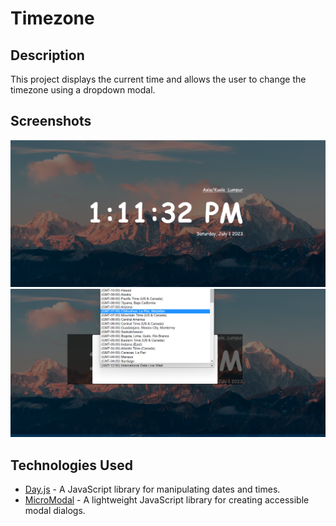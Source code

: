# Timezone

## Description
This project displays the current time and allows the user to change the timezone using a dropdown modal.

## Screenshots
![Display Screenshot](img/display.png)
![Modal Screenshot](img/modal_display.png)

## Technologies Used
- [Day.js](https://day.js.org/) - A JavaScript library for manipulating dates and times.
- [MicroModal](https://micromodal.now.sh/) - A lightweight JavaScript library for creating accessible modal dialogs.
